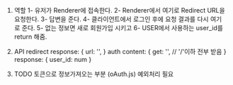 1. 역할
    1- 유저가 Renderer에 접속한다.
    2- Renderer에서 여기로 Redirect URL을 요청한다.
    3- 답변을 준다.
    4- 클라이언트에서 로그인 후에 요청 결과를 다시 여기로 준다.
    5- 없는 정보면 새로 회원가입 시키고
    6- USER에서 사용하는 user_id를 return 해줌.

2. API
    redirect
        response: {
            url: '',
        }
    auth
        content: {
            get: '', // '/'이하 전부 받음
        }
        response: {
            user_id: num
        }

3. TODO
    토큰으로 정보가져오는 부분 (oAuth.js) 예외처리 필요